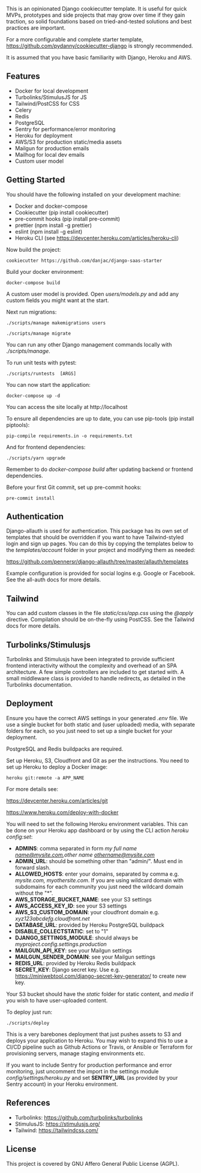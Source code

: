 This is an opinionated Django cookiecutter template. It is useful for quick MVPs, prototypes and side projects that may grow over time if they gain traction, so solid foundations based on tried-and-tested solutions and best practices are important.

For a more configurable and complete starter template, https://github.com/pydanny/cookiecutter-django is strongly recommended.

It is assumed that you have basic familiarity with Django, Heroku and AWS.

## Features

* Docker for local development
* Turbolinks/StimulusJS for JS
* Tailwind/PostCSS for CSS
* Celery
* Redis
* PostgreSQL
* Sentry for performance/error monitoring
* Heroku for deployment
* AWS/S3 for production static/media assets
* Mailgun for production emails
* Mailhog for local dev emails
* Custom user model

## Getting Started

You should have the following installed on your development machine:

* Docker and docker-compose
* Cookiecutter (pip install cookiecutter)
* pre-commit hooks (pip install pre-commit)
* prettier (npm install -g prettier)
* eslint (npm install -g eslint)
* Heroku CLI (see https://devcenter.heroku.com/articles/heroku-cli)

Now build the project:

    cookiecutter https://github.com/danjac/django-saas-starter

Build your docker environment:

    docker-compose build

A custom user model is provided. Open *users/models.py* and add any custom fields you might want at the start.

Next run migrations:

    ./scripts/manage makemigrations users

    ./scripts/manage migrate

You can run any other Django management commands locally with *./scripts/manage*.

To run unit tests with pytest:

    ./scripts/runtests  [ARGS]

You can now start the application:

    docker-compose up -d

You can access the site locally at http://localhost

To ensure all dependencies are up to date, you can use pip-tools (pip install piptools):

    pip-compile requirements.in -o requirements.txt

And for frontend dependencies:

    ./scripts/yarn upgrade

Remember to do *docker-compose build* after updating backend or frontend dependencies.

Before your first Git commit, set up pre-commit hooks:

    pre-commit install

## Authentication

Django-allauth is used for authentication. This package has its own set of templates that should be overridden if you want to have Tailwind-styled login and sign up pages. You can do this by copying the templates below to the *templates/account* folder in your project and modifying them as needed:

https://github.com/pennersr/django-allauth/tree/master/allauth/templates

Example configuration is provided for social logins e.g. Google or Facebook. See the all-auth docs for more details.

## Tailwind

You can add custom classes in the file *static/css/app.css* using the *@apply* directive. Compilation should be on-the-fly using PostCSS. See the Tailwind docs for more details.

## Turbolinks/Stimulusjs

Turbolinks and Stimulusjs have been integrated to provide sufficient frontend interactivity without the complexity and overhead of an SPA architecture. A few simple controllers are included to get started with. A small middleware class is provided to handle redirects, as detailed in the Turbolinks documentation.

## Deployment

Ensure you have the correct AWS settings in your generated *.env* file. We use a single bucket for both static and (user uploaded) media, with separate folders for each, so you just need to set up a single bucket for your deployment.

PostgreSQL and Redis buildpacks are required.

Set up Heroku, S3, Cloudfront and Git as per the instructions. You need to set up Heroku to deploy a Docker image:

    heroku git:remote -a APP_NAME

For more details see:

https://devcenter.heroku.com/articles/git

https://www.heroku.com/deploy-with-docker


You will need to set the following Heroku environment variables. This can be done on your Heroku app dashboard or by using the CLI action *heroku config:set*:

- **ADMINS**: comma separated in form _my full name <name@mysite.com>,other name <othername@mysite.com>_
- **ADMIN_URL**: should be something other than "admin/". Must end in forward slash.
- **ALLOWED_HOSTS**: enter your domains, separated by comma e.g. *mysite.com, myothersite.com*. If you are using wildcard domain with subdomains for each community you just need the wildcard domain without the "*".
- **AWS_STORAGE_BUCKET_NAME**: see your S3 settings
- **AWS_ACCESS_KEY_ID**: see your S3 settings
- **AWS_S3_CUSTOM_DOMAIN**: your cloudfront domain e.g. *xyz123abcdefg.cloudfront.net*
- **DATABASE_URL**: provided by Heroku PostgreSQL buildpack
- **DISABLE_COLLECTSTATIC**: set to "1"
- **DJANGO_SETTINGS_MODULE**: should always be *myproject.config.settings.production*
- **MAILGUN_API_KEY**: see your Mailgun settings
- **MAILGUN_SENDER_DOMAIN**: see your Mailgun settings
- **REDIS_URL**: provided by Heroku Redis buildpack
- **SECRET_KEY**: Django secret key. Use e.g. https://miniwebtool.com/django-secret-key-generator/ to create new key.

Your S3 bucket should have the *static* folder for static content, and *media* if you wish to have user-uploaded content.

To deploy just run:

    ./scripts/deploy

This is a very barebones deployment that just pushes assets to S3 and deploys your application to Heroku. You may wish to expand this to use a CI/CD pipeline such as Github Actions or Travis, or Ansible or Terraform for provisioning servers, manage staging environments etc.

If you want to include Sentry for production performance and error monitoring, just uncomment the import in the settings module *config/settings/heroku.py* and set **SENTRY_URL** (as provided by your Sentry account) in your Heroku environment.

## References

* Turbolinks: https://github.com/turbolinks/turbolinks
* StimulusJS: https://stimulusjs.org/
* Tailwind: https://tailwindcss.com/

## License

This project is covered by GNU Affero General Public License (AGPL).
